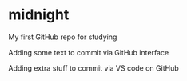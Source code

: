# midnight
My first GitHub repo for studying 

Adding some text to commit via GitHub interface

Adding extra stuff to commit via VS code on GitHub